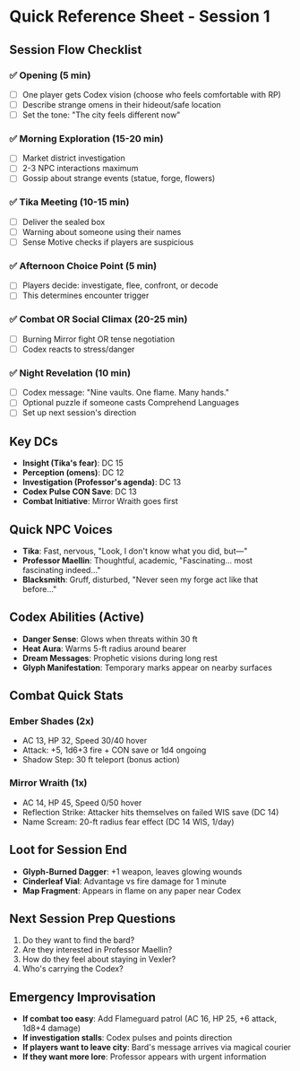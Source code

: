 # Quick Reference Sheet - Session 1

## Session Flow Checklist

### ✅ Opening (5 min)
- [ ] One player gets Codex vision (choose who feels comfortable with RP)
- [ ] Describe strange omens in their hideout/safe location
- [ ] Set the tone: "The city feels different now"

### ✅ Morning Exploration (15-20 min)
- [ ] Market district investigation
- [ ] 2-3 NPC interactions maximum
- [ ] Gossip about strange events (statue, forge, flowers)

### ✅ Tika Meeting (10-15 min)
- [ ] Deliver the sealed box
- [ ] Warning about someone using their names
- [ ] Sense Motive checks if players are suspicious

### ✅ Afternoon Choice Point (5 min)
- [ ] Players decide: investigate, flee, confront, or decode
- [ ] This determines encounter trigger

### ✅ Combat OR Social Climax (20-25 min)
- [ ] Burning Mirror fight OR tense negotiation
- [ ] Codex reacts to stress/danger

### ✅ Night Revelation (10 min)
- [ ] Codex message: "Nine vaults. One flame. Many hands."
- [ ] Optional puzzle if someone casts Comprehend Languages
- [ ] Set up next session's direction

## Key DCs
- **Insight (Tika's fear)**: DC 15
- **Perception (omens)**: DC 12
- **Investigation (Professor's agenda)**: DC 13
- **Codex Pulse CON Save**: DC 13
- **Combat Initiative**: Mirror Wraith goes first

## Quick NPC Voices
- **Tika**: Fast, nervous, "Look, I don't know what you did, but—"
- **Professor Maellin**: Thoughtful, academic, "Fascinating... most fascinating indeed..."
- **Blacksmith**: Gruff, disturbed, "Never seen my forge act like that before..."

## Codex Abilities (Active)
- **Danger Sense**: Glows when threats within 30 ft
- **Heat Aura**: Warms 5-ft radius around bearer
- **Dream Messages**: Prophetic visions during long rest
- **Glyph Manifestation**: Temporary marks appear on nearby surfaces

## Combat Quick Stats
### Ember Shades (2x)
- AC 13, HP 32, Speed 30/40 hover
- Attack: +5, 1d6+3 fire + CON save or 1d4 ongoing
- Shadow Step: 30 ft teleport (bonus action)

### Mirror Wraith (1x)
- AC 14, HP 45, Speed 0/50 hover
- Reflection Strike: Attacker hits themselves on failed WIS save (DC 14)
- Name Scream: 20-ft radius fear effect (DC 14 WIS, 1/day)

## Loot for Session End
- **Glyph-Burned Dagger**: +1 weapon, leaves glowing wounds
- **Cinderleaf Vial**: Advantage vs fire damage for 1 minute
- **Map Fragment**: Appears in flame on any paper near Codex

## Next Session Prep Questions
1. Do they want to find the bard?
2. Are they interested in Professor Maellin?
3. How do they feel about staying in Vexler?
4. Who's carrying the Codex?

## Emergency Improvisation
- **If combat too easy**: Add Flameguard patrol (AC 16, HP 25, +6 attack, 1d8+4 damage)
- **If investigation stalls**: Codex pulses and points direction
- **If players want to leave city**: Bard's message arrives via magical courier
- **If they want more lore**: Professor appears with urgent information
